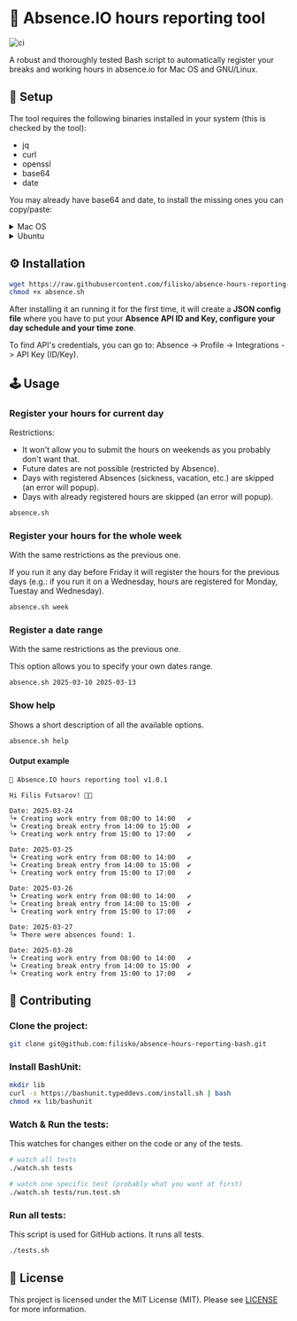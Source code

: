 # 📅 Absence.IO hours reporting tool

![ci](https://github.com/filisko/absence-hours-reporting-bash/actions/workflows/main.yaml/badge.svg)

A robust and thoroughly tested Bash script to automatically register your breaks and working hours in absence.io for Mac OS and GNU/Linux.

## 🔧 Setup

The tool requires the following binaries installed in your system (this is checked by the tool):
- jq
- curl
- openssl
- base64
- date

You may already have base64 and date, to install the missing ones you can copy/paste:

<details>
<summary>Mac OS</summary>
  
```sh
brew install jq curl openssl
```

</details>

<details>
<summary>Ubuntu</summary>
  
```sh
sudo apt-get install -y jq curl openssl
```

</details>

## ⚙️ Installation

```sh
wget https://raw.githubusercontent.com/filisko/absence-hours-reporting-bash/refs/heads/main/src/absence.sh
chmod +x absence.sh
```

After installing it an running it for the first time, it will create a **JSON config file** where you have to put your **Absence API ID and Key, configure your day schedule and your time zone**.

To find API's credentials, you can go to: Absence -> Profile -> Integrations -> API Key (ID/Key).

## 🕹️ Usage

### Register your hours for current day

Restrictions:
- It won't allow you to submit the hours on weekends as you probably don't want that.
- Future dates are not possible (restricted by Absence).
- Days with registered Absences (sickness, vacation, etc.) are skipped (an error will popup).
- Days with already registered hours are skipped (an error will popup).

```sh
absence.sh
```

### Register your hours for the whole week

With the same restrictions as the previous one.

If you run it any day before Friday it will register the hours for the previous days (e.g.: if you run it on a Wednesday, hours are registered for Monday, Tuestay and Wednesday).

```sh
absence.sh week
```

### Register a date range

With the same restrictions as the previous one.

This option allows you to specify your own dates range.

```sh
absence.sh 2025-03-10 2025-03-13
```

### Show help

Shows a short description of all the available options.

```sh
absence.sh help
```

#### Output example

```text
📅 Absence.IO hours reporting tool v1.0.1

Hi Filis Futsarov! 👋😊

Date: 2025-03-24
╰➤ Creating work entry from 08:00 to 14:00   ✔
╰➤ Creating break entry from 14:00 to 15:00  ✔
╰➤ Creating work entry from 15:00 to 17:00   ✔

Date: 2025-03-25
╰➤ Creating work entry from 08:00 to 14:00   ✔
╰➤ Creating break entry from 14:00 to 15:00  ✔
╰➤ Creating work entry from 15:00 to 17:00   ✔

Date: 2025-03-26
╰➤ Creating work entry from 08:00 to 14:00   ✔
╰➤ Creating break entry from 14:00 to 15:00  ✔
╰➤ Creating work entry from 15:00 to 17:00   ✔

Date: 2025-03-27
╰➤ There were absences found: 1.

Date: 2025-03-28
╰➤ Creating work entry from 08:00 to 14:00   ✔
╰➤ Creating break entry from 14:00 to 15:00  ✔
╰➤ Creating work entry from 15:00 to 17:00   ✔
```

## 🤝 Contributing

### Clone the project:

```sh
git clone git@github.com:filisko/absence-hours-reporting-bash.git
```

### Install BashUnit:

```sh
mkdir lib
curl -s https://bashunit.typeddevs.com/install.sh | bash
chmod +x lib/bashunit
```

### Watch & Run the tests:

This watches for changes either on the code or any of the tests.

```sh
# watch all tests
./watch.sh tests

# watch one specific test (probably what you want at first)
./watch.sh tests/run.test.sh
```

### Run all tests:

This script is used for GitHub actions. It runs all tests.

```sh
./tests.sh
```

## 🧾 License

This project is licensed under the MIT License (MIT). Please see [LICENSE](https://github.com/filisko/absence-hours-reporting-bash/blob/main/LICENSE)
 for more information.
